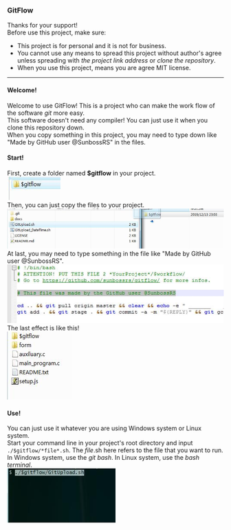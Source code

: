 ### GitFlow
Thanks for your support!  
Before use this project, make sure:  
- This project is for personal and it is not for business.  
- You cannot use any means to spread this project without author's agree unless spreading with *the project link address* or *clone the repository*.  
- When you use this project, means you are agree MIT license.  

---

#### Welcome!
Welcome to use GitFlow! This is a project who can make the work flow of the software *git* more easy.   
This software doesn't need any compiler! You can just use it when you clone this repository down.  
When you copy something in this project, you may need to type down like "Made by GitHub user @SunbossRS" in the files.

#### Start!
First, create a folder named **$gitflow** in your project.  
![start01](./docs/start01.jpg)  
Then, you can just copy the files to your project.  
![start02](./docs/start02.jpg)  
At last, you may need to type something in the file like "Made by GitHub user @SunbossRS".  
![start03](./docs/start03.jpg)  
The last effect is like this!  
![start04](./docs/start04.jpg)

#### Use!
You can just use it whatever you are using Windows system or Linux system.  
Start your command line in your project's root directory and input `./$gitflow/*file*.sh`. The *file*.sh here refers to the file that you want to run.  
In Windows system, use the *git bash*. In Linux system, use the *bash terminal*.  
![use01](./docs/use01.jpg)
